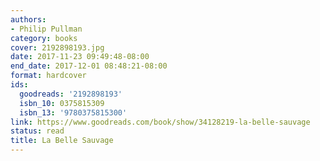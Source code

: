 ```yaml
---
authors:
- Philip Pullman
category: books
cover: 2192898193.jpg
date: 2017-11-23 09:49:48-08:00
end_date: 2017-12-01 08:48:21-08:00
format: hardcover
ids:
  goodreads: '2192898193'
  isbn_10: 0375815309
  isbn_13: '9780375815300'
link: https://www.goodreads.com/book/show/34128219-la-belle-sauvage
status: read
title: La Belle Sauvage
---
```

